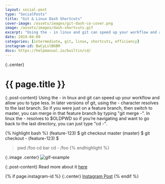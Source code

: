 ```yaml
---
layout: social-post
type: "SocialPosts"
title: "Git & Linux Dash Shortcuts"
cover-image: /assets/images/git-dash-co-cover.png
image: /assets/images/dash-shortcuts.gif
excerpt: "Using the - in linux and git can speed up your workflow and allow you to type less."
date: 2019-04-09
categories: [intermediate, git, linux, shortcuts, efficiency]
instagram-id: BwCyLslBKBM
docs: https://helpmanual.io/builtin/cd/
---
```

{:.center}
# {{ page.title }}

{:.post-content}
Using the - in linux and git can speed up your workflow and allow you to type 
less. In later versions of git, using the - character resolves to the last branch. 
So if you were just on a feature branch, then switch to master, you can merge 
in that feature branch by typing "git merge -". In linux the - resolves to 
$OLDPWD so if you’re navigating and want to go back to the last directory, you can just type "cd -".

{% highlight bash %}
(feature-123) $ git checkout master
(master)      $ git checkout -
(feature-123) $

> pwd
/foo
> cd bar
> cd -
/foo
{% endhighlight %}

{:.image .center}
![gif-example]({{page.image}})

{:.post-content}
Read more about it <a href="{{page.docs}}" target="_blank">here</a>

{% if page.instagram-id %}
{:.center}
<a class="insta-link" href="https://www.instagram.com/p/{{page.instagram-id}}" target="_blank">Instagram Post</a>
{% endif %}
